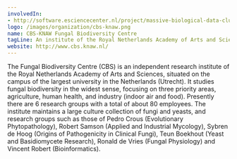 ```yaml
---
involvedIn:
- http://software.esciencecenter.nl/project/massive-biological-data-clustering-reporting-and-visualization-tools
logo: /images/organization/cbs-knaw.png
name: CBS-KNAW Fungal Biodiversity Centre
tagLine: An institute of the Royal Netherlands Academy of Arts and Sciences
website: http://www.cbs.knaw.nl/
---
```

The Fungal Biodiversity Centre (CBS) is an independent research institute of the Royal Netherlands Academy of Arts and Sciences, situated on the campus of the largest university in the Netherlands (Utrecht). It studies fungal biodiversity in the widest sense, focusing on three priority areas, agriculture, human health, and industry (indoor air and food). Presently there are 6 research groups with a total of about 80 employees. The institute maintains a large culture collection of fungi and yeasts, and research groups such as those of Pedro Crous (Evolutionary Phytopathology), Robert Samson (Applied and Industrial Mycology), Sybren de Hoog (Origins of Pathogenicity in Clinical Fungi), Teun Boekhout (Yeast and Basidiomycete Research), Ronald de Vries (Fungal Physiology) and Vincent Robert (Bioinformatics).
